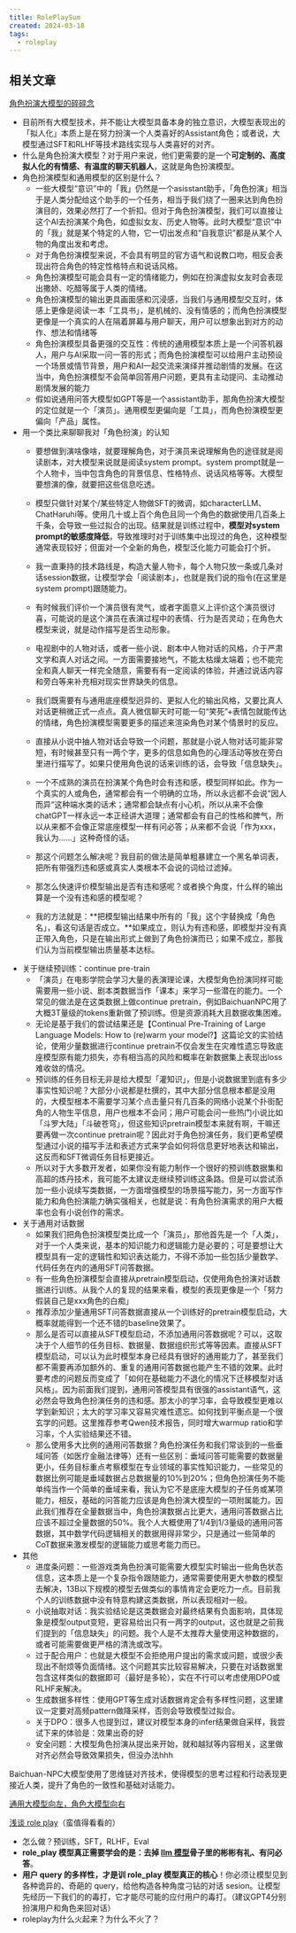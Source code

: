 ```yaml
---
title: RolePlaySum
created: 2024-03-18
tags:
  - roleplay
---
```


## 相关文章

[角色扮演大模型的碎碎念](https://mp.weixin.qq.com/s/XNCylQhaBWHbN-Sd2w6UMQ)

- 目前所有大模型技术，并不能让大模型具备本身的独立意识，大模型表现出的「拟人化」本质上是在努力扮演一个人类喜好的Assistant角色；或者说，大模型通过SFT和RLHF等技术路线实现与人类喜好的对齐。
- 什么是角色扮演大模型？对于用户来说，他们更需要的是一个**可定制的、高度拟人化的有情感、有温度的聊天机器人**，这就是角色扮演模型。
- 角色扮演模型和通用模型的区别是什么？
	- 一些大模型“意识”中的「我」仍然是一个asisstant助手，「角色扮演」相当于是人类分配给这个助手的一个任务，相当于我们绕了一圈来达到角色扮演目的，效果必然打了一个折扣。但对于角色扮演模型，我们可以直接让这个AI去扮演某个角色，如虚拟女友、历史人物等。此时大模型“意识”中的「我」就是某个特定的人物，它一切出发点和“自我意识”都是从某个人物的角度出发和考虑。
	- 对于角色扮演模型来说，不会具有明显的官方语气和说教口吻，相反会表现出符合角色的特定性格特点和说话风格。
	- 角色扮演模型可能会具有一定的情绪能力，例如在扮演虚拟女友时会表现出撒娇、吃醋等属于人类的情绪。
	- 角色扮演模型的输出更具画面感和沉浸感，当我们与通用模型交互时，体感上更像是阅读一本「工具书」，是机械的、没有情感的；而角色扮演模型更像是一个真实的人在隔着屏幕与用户聊天，用户可以想象出到对方的动作、想法和情绪等
	- 角色扮演模型具备更强的交互性：传统的通用模型本质上是一个问答机器人，用户与AI采取一问一答的形式；而角色扮演模型可以给用户主动预设一个场景或情节背景，用户和AI一起交流来演绎并推动剧情的发展。在这当中，角色扮演模型不会简单回答用户问题，更具有主动提问、主动推动剧情发展的能力
	- 假如说通用问答大模型如GPT等是一个assistant助手，那角色扮演大模型的定位就是一个「演员」。通用模型更偏向是「工具」，而角色扮演模型更偏向「产品」属性。
- 用一个类比来聊聊我对「角色扮演」的认知
	- 要想做到演啥像啥，就要理解角色，对于演员来说理解角色的途径就是阅读剧本，对大模型来说就是阅读system prompt。system prompt就是一个人物卡，当中包含角色的背景信息、性格特点、说话风格等等。大模型要想演的像，就要把这些信息吃透。
	- 模型只做针对某个/某些特定人物做SFT的微调，如characterLLM、ChatHaruhi等。使用几十或上百个角色且同一个角色的数据使用几百条上千条，会导致一些过拟合的出现。结果就是训练过程中，**模型对system prompt的敏感度降低**，导致推理时对于训练集中出现过的角色，这种模型通常表现较好；但面对一个全新的角色，模型泛化能力可能会打个折。
	- 我一直秉持的技术路线是，构造大量人物卡，每个人物只放一条或几条对话session数据，让模型学会「阅读剧本」，也就是我们说的指令(在这里是system prompt)跟随能力。

	- 有时候我们评价一个演员很有灵气，或者字面意义上评价这个演员很讨喜，可能说的是这个演员在表演过程中的表情、行为是否灵动；在角色大模型来说，就是动作描写是否生动形象。
	- 电视剧中的人物对话，或者一些小说、剧本中人物对话的风格，介于严肃文学和真人对话之间。一方面需要接地气，不能太枯燥太端着；也不能完全和真人聊天一样完全随意，需要有有一定阅读的体验，并通过说话内容和旁白等来补充相对现实世界缺失的信息。
	- 我们既需要有与通用底座模型迥异的、更拟人化的输出风格，又要比真人对话更稍微正式一点点。真人微信聊天时可能一句“笑死”+表情包就能传达的情绪，角色扮演模型需要更多的描述来渲染角色对某个情景时的反应。
	- 直接从小说中抽人物对话会导致一个问题，那就是小说人物对话可能非常短，有时候甚至只有一两个字，更多的信息如角色的心理活动等放在旁白里进行描写了。如果只使用角色说的话来训练的话，会导致「信息缺失」。

	- 一个不成熟的演员在扮演某个角色时会有违和感，模型同样如此。作为一个真实的人或角色，通常都会有一个明确的立场，所以永远都不会说”因人而异“这种端水类的话术；通常都会缺点有小心机，所以从来不会像chatGPT一样永远一本正经讲大道理；通常都会有自己的性格和脾气，所以从来都不会像正常底座模型一样有问必答；从来都不会说「作为xxx，我认为......」这种奇怪的话。
	- 那这个问题怎么解决呢？我目前的做法是简单粗暴建立一个黑名单词表，把所有带强烈违和感或真实人类根本不会说的词给过滤掉。
	- 那怎么快速评价模型输出是否有违和感呢？或者换个角度，什么样的输出算是一个没有违和感的模型呢？
	- 我的方法就是：**把模型输出结果中所有的「我」这个字替换成「角色名」，看这句话是否成立。**如果成立，则认为有违和感，即模型并没有真正带入角色，只是在输出形式上做到了角色扮演而已；如果不成立，那我们认为当前模型输出质量基本达标。
- 关于继续预训练：continue pre-train
	- 「演员」在电影学院会学习大量的表演理论课，大模型角色扮演同样可能需要用一些小说、剧本类数据当作「课本」来学习一些潜在的能力。一个常见的做法是在这类数据上做continue pretrain，例如BaichuanNPC用了大概3T量级的tokens重新做了预训练。但是资源消耗大且数据收集困难。
	- 无论是基于我们的尝试结果还是【Continual Pre-Training of Large Language Models: How to (re)warm your model?】这篇论文的实验结论，使用少量数据进行continue pretrain不仅会发生在灾难性遗忘导致底座模型原有能力损失，亦有相当高的风险和概率在新数据集上表现出loss难收敛的情况。
	- 预训练的任务目标无非是给大模型「灌知识」，但是小说数据里到底有多少事实性知识呢？大部分小说都是杜撰的，其中大部分信息根本都是没用的，大模型根本不需要学习某个点击量只有几百条的网络小说某个扑街配角的人物生平信息，用户也根本不会问；用户可能会问一些热门小说比如「斗罗大陆」「斗破苍穹」，但这些知识pretrain模型本来就有啊，干嘛还要再做一次continue pretrain呢？因此对于角色扮演任务，我们更希望模型通过小说的描写手法和表述方式来学会如何将信息更好地表达和输出，这反而和SFT微调任务目标更接近。
	- 所以对于大多数开发者，如果你没有能力制作一个很好的预训练数据集和高超的炼丹技术，我可能不太建议走继续预训练这条路。但是可以尝试添加一些小说续写类数据，一方面增强模型的场景描写能力，另一方面写作能力和角色扮演能力确实强相关，也就是说：有角色扮演需求的用户大概率也会有小说创作的需求。
- 关于通用对话数据
	- 如果我们把角色扮演模型类比成一个「演员」，那他首先是一个「人类」，对于一个人类来说，基本的知识能力和逻辑能力是必要的；可是要想让大模型具有一定的逻辑性和知识表达能力，不得不添加一些包括少量数学、代码任务在内的通用SFT问答数据。
	- 有一些角色扮演模型会直接从pretrain模型启动，仅使用角色扮演对话数据进行训练。从我个人的复现的结果来看，模型的表现更像是一个「努力假装自己是xxx角色的白痴」
	- 推荐添加少量通用SFT问答数据直接从一个训练好的pretrain模型启动，大概率就能得到一个还不错的baseline效果了。
	- 那么是否可以直接从SFT模型启动，不添加通用问答数据呢？可以，这取决于个人细节的任务目标、数据量、数据组织形式等等因素。直接从SFT模型启动，可以认为此时模型本身已经具有很好的通用能力了，甚至我们都不需要再添加额外的、重复的通用问答数据也能产生不错的效果。此时要考虑的问题反而变成了「如何在基础能力不退化的情况下迁移模型对话风格」。因为前面我们提到，通用问答模型具有很强的assistant语气，这必然会导致角色扮演任务的违和感。那太小的学习率，会导致模型更难以学到新知识；太大的学习率又容易灾难性遗忘。如何找到平衡点是一个很玄学的问题。这里推荐参考Qwen技术报告，同时增大warmup ratio和学习率，个人实验结果还不错。
	- 那么使用多大比例的通用问答数据？角色扮演任务和我们常谈到的一些垂域问答（如医疗金融法律等）还有一些区别：垂域问答可能需要的数据量更小，任务目标重点考察模型在专业领域的事实性知识能力，一些常见的数据比例可能是垂域数据占总数据量的10%到20%；但角色扮演任务不能单纯当作一个简单的垂域来看，我认为它不是底座大模型的子任务或某项能力，相反，基础的问答能力应该是角色扮演大模型的一项附属能力。因此我们推荐在全量数据当中，角色扮演数据占比更大，通用问答数据占比应该不超过全量数据的50%。我个人大概使用了1/4到1/3量级的通用问答数据，其中数学代码逻辑相关的数据用得非常少，只是通过一些简单的CoT数据来激发模型的逻辑能力或思考能力而已。
- 其他
	- 进度条问题：一些游戏类角色扮演可能需要大模型实时输出一些角色状态信息，这本质上是一个复杂指令跟随能力，通常需要使用更大参数的模型去解决，13B以下规模的模型去做类似的事情肯定会更吃力一点。目前我个人的训练数据中没有特意构建这类数据，所以表现相对一般。
	- 小说抽取对话：我实验结论是这类数据会对最终结果有负面影响，具体现象是模型output变短，更容易给出只有一两字的output，这也就是之前我们提到的「信息缺失」的问题。我个人是不太推荐大量使用这种数据的，或者可能需要做更严格的清洗或改写。
	- 过于配合用户：也就是大模型不会拒绝用户提出的需求或问题，或很少表现出不耐烦等负面情绪。这个问题其实比较容易解决，只要在对话数据里包含这样类似的数据即可（最好是多轮），实在不行可以考虑使用DPO或RLHF来解决。
	- 生成数据多样性：使用GPT等生成对话数据肯定会有多样性问题，这里建议一定要对高频pattern做降采样，否则会导致模型过拟合。
	- 关于DPO：很多人也提到过，建议对模型本身的infer结果做自采样，我尝试下来的体验是：效果出奇的好
	- 安全问题：大模型角色扮演从提出来开始，就和越狱等内容相关，这里做对齐必然会导致效果损失，但没办法hhh


Baichuan-NPC大模型使用了思维链对齐技术，使得模型的思考过程和行动表现更接近人类，提升了角色的一致性和基础对话能力。

[通用大模型向左，角色大模型向右](https://mp.weixin.qq.com/s/QXzGwAkgi58XFnbo80FIZg)

[浅谈 role play](https://zhuanlan.zhihu.com/p/718761737)（蛮值得看看的）
- 怎么做？预训练，SFT，RLHF，Eval
- **role_play 模型真正需要学会的是：去掉 [llm 模型](https://zhida.zhihu.com/search?content_id=247854601&content_type=Article&match_order=1&q=llm+%E6%A8%A1%E5%9E%8B&zhida_source=entity)骨子里的彬彬有礼、有问必答**。
- **用户 query 的多样性，才是训 role_play 模型真正的核心**！你必须让模型见到各种诡异的、奇葩的 query，给他构造各种角度刁钻的对话 sesion。让模型先经历一下我们的的毒打，它才能尽可能的应付用户的毒打。（建议GPT4分别扮演用户和角色来回对话）
- roleplay为什么火起来？为什么不火了？
